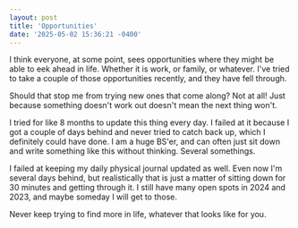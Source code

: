 ```yaml
---
layout: post
title: 'Opportunities'
date: '2025-05-02 15:36:21 -0400'
---
```

I think everyone, at some point, sees opportunities where they might be able to eek ahead in life. Whether it is work, or family, or whatever. I've tried to take a couple of those opportunities recently, and they have fell through.

Should that stop me from trying new ones that come along? Not at all! Just because something doesn't work out doesn't mean the next thing won't. 

I tried for like 8 months to update this thing every day. I failed at it because I got a couple of days behind and never tried to catch back up, which I definitely could have done. I am a huge BS'er, and can often just sit down and write something like this without thinking. Several somethings. 

I failed at keeping my daily physical journal updated as well. Even now I'm several days behind, but realistically that is just a matter of sitting down for 30 minutes and getting through it. I still have many open spots in 2024 and 2023, and maybe someday I will get to those. 

Never keep trying to find more in life, whatever that looks like for you. 
